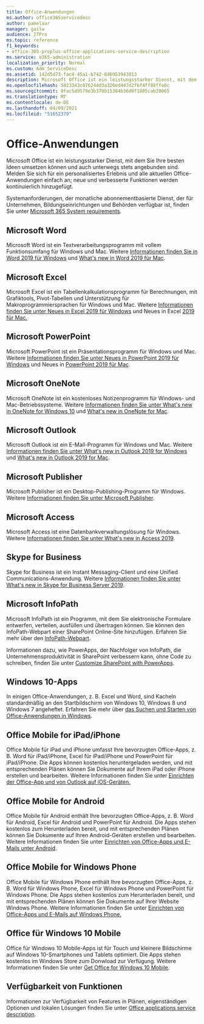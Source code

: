 ```yaml
---
title: Office-Anwendungen
ms.author: office365servicedesc
author: pamelaar
manager: gailw
audience: ITPro
ms.topic: reference
f1_keywords:
- office-365-proplus-office-applications-service-description
ms.service: o365-administration
localization_priority: Normal
ms.custom: Adm_ServiceDesc
ms.assetid: 142d5d73-fac4-45a1-b742-846953943813
description: Microsoft Office ist ein leistungsstarker Dienst, mit dem Sie Ihre besten Ideen umsetzen können und auch unterwegs stets angebunden sind. Melden Sie sich für ein personalisiertes Erlebnis und alle aktuellen Office-Anwendungen einfach an; neue und verbesserte Funktionen werden kontinuierlich hinzugefügt.
ms.openlocfilehash: 5d23343c076244d3a326ed447d2fbf4ff88ffa0c
ms.sourcegitcommit: 9fac5d9579e3b370b15384b36d0f1805cab20065
ms.translationtype: MT
ms.contentlocale: de-DE
ms.lasthandoff: 04/09/2021
ms.locfileid: "51652379"
---
```

# <a name="office-applications"></a>Office-Anwendungen

Microsoft Office ist ein leistungsstarker Dienst, mit dem Sie Ihre besten Ideen umsetzen können und auch unterwegs stets angebunden sind. Melden Sie sich für ein personalisiertes Erlebnis und alle aktuellen Office-Anwendungen einfach an; neue und verbesserte Funktionen werden kontinuierlich hinzugefügt.
  
Systemanforderungen, der monatliche abonnementbasierte Dienst, der für Unternehmen, Bildungseinrichtungen und Behörden verfügbar ist, finden Sie unter [Microsoft 365 System requirements](https://products.office.com/office-system-requirements/#Office365forBEG).
  
## <a name="microsoft-word"></a>Microsoft Word

Microsoft Word ist ein Textverarbeitungsprogramm mit vollem Funktionsumfang für Windows und Mac. Weitere [Informationen finden Sie in Word 2019 für Windows](https://support.office.com/article/what-s-new-in-word-2019-for-windows-d3d31e5e-2bb8-4433-80bb-08279beef4b3) und [What's new in Word 2019 für Mac](https://support.office.com/article/what-s-new-in-word-2019-for-mac-247e0cd4-a758-4b42-a157-42eb8853aef5).
  
## <a name="microsoft-excel"></a>Microsoft Excel

Microsoft Excel ist ein Tabellenkalkulationsprogramm für Berechnungen, mit Grafiktools, Pivot-Tabellen und Unterstützung für Makroprogrammiersprachen für Windows und Mac. Weitere [Informationen finden Sie unter Neues in Excel 2019 für Windows](https://support.office.com/article/what-s-new-in-excel-2019-for-windows-5a201203-1155-4055-82a5-82bf0994631f) und Neues in Excel [2019 für Mac.](https://support.office.com/article/what-s-new-in-excel-2019-for-mac-5ce129d3-9e5c-417f-9545-fb6f7b72674d)
  
## <a name="microsoft-powerpoint"></a>Microsoft PowerPoint

Microsoft PowerPoint ist ein Präsentationsprogramm für Windows und Mac. Weitere [Informationen finden Sie unter Neues in PowerPoint 2019 für Windows](https://support.office.com/article/what-s-new-in-powerpoint-2019-for-windows-8355a56a-f643-42d2-8454-784fa9b3d109) und Neues in [PowerPoint 2019 für Mac](https://support.office.com/article/what-s-new-in-powerpoint-2019-for-mac-5038ba79-48c5-40f0-adff-11489e5d6fed).
  
## <a name="microsoft-onenote"></a>Microsoft OneNote

Microsoft OneNote ist ein kostenloses Notizenprogramm für Windows- und Mac-Betriebssysteme. Weitere [Informationen finden Sie unter What's new in OneNote for Windows 10](https://support.office.com/article/what-s-new-in-onenote-for-windows-10-1477d5de-f4fd-4943-b18a-ff17091161ea) und [What's new in OneNote for Mac](https://support.office.com/article/see-what-s-new-in-onenote-for-mac-c82d3f15-252f-452a-89ba-e09fbe418829).
  
## <a name="microsoft-outlook"></a>Microsoft Outlook

Microsoft Outlook ist ein E-Mail-Programm für Windows und Mac. Weitere [Informationen finden Sie unter What's new in Outlook 2019 for Windows](https://support.office.com/article/what-s-new-in-outlook-2019-for-windows-0c64df36-0908-4ff6-a7fc-573a62800525) und [What's new in Outlook 2019 for Mac](https://support.office.com/article/what-s-new-in-outlook-2019-for-mac-05736033-f99e-4cb2-88aa-01e979b0736b).
  
## <a name="microsoft-publisher"></a>Microsoft Publisher

Microsoft Publisher ist ein Desktop-Publishing-Programm für Windows. Weitere [Informationen finden Sie unter Microsoft Publisher](https://products.office.com/publisher).
  
## <a name="microsoft-access"></a>Microsoft Access

Microsoft Access ist eine Datenbankverwaltungslösung für Windows. Weitere [Informationen finden Sie unter What's new in Access 2019](https://support.office.com/article/what-s-new-in-access-2019-f52c5317-3494-4105-9c56-5a2abb8e0f87).
  
## <a name="skype-for-business"></a>Skype for Business

Skype for Business ist ein Instant Messaging-Client und eine Unified Communications-Anwendung. Weitere [Informationen finden Sie unter What's new in Skype for Business Server 2019](/skypeforbusiness/whats-new).
  
## <a name="microsoft-infopath"></a>Microsoft InfoPath

Microsoft InfoPath ist ein Programm, mit dem Sie elektronische Formulare entwerfen, verteilen, ausfüllen und übertragen können. Sie können den InfoPath-Webpart einer SharePoint Online-Site hinzufügen. Erfahren Sie mehr über den [InfoPath-Webpart](https://go.microsoft.com/fwlink/p/?LinkId=271687).

Informationen dazu, wie PowerApps, der Nachfolger von InfoPath, die Unternehmensproduktivität in SharePoint verbessern kann, ohne Code zu schreiben, finden Sie unter [Customize SharePoint with PowerApps](https://powerapps.microsoft.com/infopath/).
  
## <a name="windows-10-apps"></a>Windows 10-Apps

In einigen Office-Anwendungen, z. B. Excel und Word, sind Kacheln standardmäßig an den Startbildschirm von Windows 10, Windows 8 und Windows 7 angeheftet. Erfahren Sie mehr über [das Suchen und Starten von Office-Anwendungen in Windows](https://support.microsoft.com/office/907ce545-6ae8-459b-8d9d-de6764a635d6).
  
## <a name="office-mobile-for-ipadiphone"></a>Office Mobile for iPad/iPhone

Office Mobile für iPad und iPhone umfasst Ihre bevorzugten Office-Apps, z. B. Word für iPad/iPhone, Excel für iPad/iPhone und PowerPoint für iPad/iPhone. Die Apps können kostenlos heruntergeladen werden, und mit entsprechenden Plänen können Sie Dokumente auf Ihrem iPad oder iPhone erstellen und bearbeiten. Weitere Informationen finden Sie unter [Einrichten der Office-App und von Outlook auf iOS-Geräten.](https://support.microsoft.com/office/0402b37e-49c4-4419-a030-f34c2013041f)

## <a name="office-mobile-for-android"></a>Office Mobile for Android

Office Mobile für Android enthält Ihre bevorzugten Office-Apps, z. B. Word für Android, Excel für Android und PowerPoint für Android. Die Apps stehen kostenlos zum Herunterladen bereit, und mit entsprechenden Plänen können Sie Dokumente auf Ihren Android-Geräten erstellen und bearbeiten. Weitere Informationen finden Sie unter [Einrichten von Office-Apps und E-Mails unter Android](https://support.office.com/article/6ef2ebf2-fc2d-474a-be4a-5a801365c87f).

## <a name="office-mobile-for-windows-phone"></a>Office Mobile for Windows Phone

Office Mobile für Windows Phone enthält Ihre bevorzugten Office-Apps, z. B. Word für Windows Phone, Excel für Windows Phone und PowerPoint für Windows Phone. Die Apps stehen kostenlos zum Herunterladen bereit, und mit entsprechenden Plänen können Sie Dokumente auf Ihrer Website Windows Phone. Weitere Informationen finden Sie unter [Einrichten von Office-Apps und E-Mails auf Windows Phone.](https://support.office.com/article/9bccc8b8-a321-4d0d-a45e-6e06a3438e43)

## <a name="office-for-windows-10-mobile"></a>Office für Windows 10 Mobile

Office für Windows 10 Mobile-Apps ist für Touch und kleinere Bildschirme auf Windows 10-Smartphones und Tablets optimiert. Die Apps stehen kostenlos im Windows Store zum Donwload zur Verfügung. Weitere Informationen finden Sie unter [Get Office for Windows 10 Mobile](https://products.office.com/mobile/office-mobile-apps-for-windows).
  
## <a name="feature-availability"></a>Verfügbarkeit von Funktionen

Informationen zur Verfügbarkeit von Features in Plänen, eigenständigen Optionen und lokalen Lösungen finden Sie unter [Office applications service description](office-applications-service-description.md).
